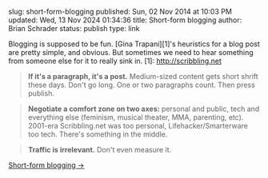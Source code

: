 slug: short-form-blogging
published: Sun, 02 Nov 2014 at 10:03 PM
updated: Wed, 13 Nov 2024 01:34:36 
title: Short-form blogging
author: Brian Schrader
status: publish
type: link

Blogging is supposed to be fun. [Gina Trapani][1]'s heuristics for a blog post are pretty simple, and obvious. But sometimes we need to hear something from someone else for it to really sink in.
[1]: http://scribbling.net

> <b>If it's a paragraph, it's a post.</b> Medium-sized content gets short shrift these days. Don't go long. One or two paragraphs count. Then press publish.

> <b>Negotiate a comfort zone on two axes:</b> personal and public, tech and everything else (feminism, musical theater, MMA, parenting, etc). 2001-era Scribbling.net was too personal, Lifehacker/Smarterware too tech. There's something in the middle.

> <b>Traffic is irrelevant.</b> Don't even measure it.

[Short-form blogging &#8594;](http://scribbling.net/2014/10/16/short-form-blogging/)